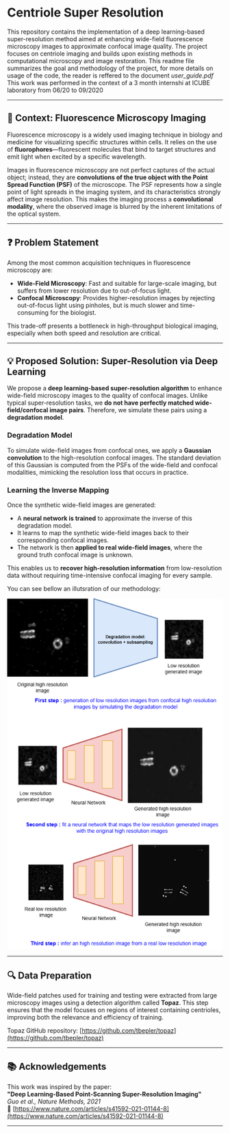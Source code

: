 # Centriole Super Resolution

This repository contains the implementation of a deep learning-based super-resolution method aimed at enhancing wide-field fluorescence microscopy images to approximate confocal image quality. The project focuses on centriole imaging and builds upon existing methods in computational microscopy and image restoration. This readme file summarizes the goal and methodology of the project, for more details on usage of the code, the reader is reffered to the document *user_guide.pdf* This work was performed in the context of a 3 month internshi at ICUBE laboratory from 06/20 to 09/2020

---

## 🧬 Context: Fluorescence Microscopy Imaging

Fluorescence microscopy is a widely used imaging technique in biology and medicine for visualizing specific structures within cells. It relies on the use of **fluorophores**—fluorescent molecules that bind to target structures and emit light when excited by a specific wavelength.

Images in fluorescence microscopy are not perfect captures of the actual object; instead, they are **convolutions of the true object with the Point Spread Function (PSF)** of the microscope. The PSF represents how a single point of light spreads in the imaging system, and its characteristics strongly affect image resolution. This makes the imaging process a **convolutional modality**, where the observed image is blurred by the inherent limitations of the optical system.

---

## ❓ Problem Statement

Among the most common acquisition techniques in fluorescence microscopy are:

- **Wide-Field Microscopy**: Fast and suitable for large-scale imaging, but suffers from lower resolution due to out-of-focus light.
- **Confocal Microscopy**: Provides higher-resolution images by rejecting out-of-focus light using pinholes, but is much slower and time-consuming for the biologist.

This trade-off presents a bottleneck in high-throughput biological imaging, especially when both speed and resolution are critical.

---

## 💡 Proposed Solution: Super-Resolution via Deep Learning

We propose a **deep learning-based super-resolution algorithm** to enhance wide-field microscopy images to the quality of confocal images. Unlike typical super-resolution tasks, we **do not have perfectly matched wide-field/confocal image pairs**. Therefore, we simulate these pairs using a **degradation model**.

### Degradation Model

To simulate wide-field images from confocal ones, we apply a **Gaussian convolution** to the high-resolution confocal images. The standard deviation of this Gaussian is computed from the PSFs of the wide-field and confocal modalities, mimicking the resolution loss that occurs in practice.

### Learning the Inverse Mapping

Once the synthetic wide-field images are generated:

- A **neural network is trained** to approximate the inverse of this degradation model.
- It learns to map the synthetic wide-field images back to their corresponding confocal images.
- The network is then **applied to real wide-field images**, where the ground truth confocal image is unknown.

This enables us to **recover high-resolution information** from low-resolution data without requiring time-intensive confocal imaging for every sample.

You can see bellow an illutsration of our methodology: 

![img](centriole_super_resolution_methdology_scheme.png)

---

## 🔍 Data Preparation

Wide-field patches used for training and testing were extracted from large microscopy images using a detection algorithm called **Topaz**. This step ensures that the model focuses on regions of interest containing centrioles, improving both the relevance and efficiency of training.

Topaz GitHub repository: [https://github.com/tbepler/topaz](https://github.com/tbepler/topaz)

---

## 📚 Acknowledgements

This work was inspired by the paper:  
**"Deep Learning-Based Point-Scanning Super-Resolution Imaging"**  
*Guo et al., Nature Methods, 2021*  
🔗 [https://www.nature.com/articles/s41592-021-01144-8](https://www.nature.com/articles/s41592-021-01144-8)

---

